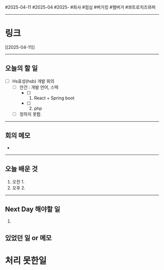 #2025-04-11 #2025-04 #2025- 
#회사 #점심 #버거킹 #햄버거 #콰트로치즈와퍼 

------
# 링크 
[[2025-04-11]]

---
## 오늘의 할 일
- [ ] Hs효성(hsb) 개발 회의
    - [ ] 안건 : 개발 언어, 스택
        - [ ] 1. React + Spring boot
        - [ ] 2. php
    - [ ] 정하지 못함.
---
## 회의 메모
- 
---
## 오늘 배운 것
1. 오전
    1. 
2. 오후
    2. 
---
## Next Day 해야할 일
1. 


## 있었던 일 or 메모


# 처리 못한일
